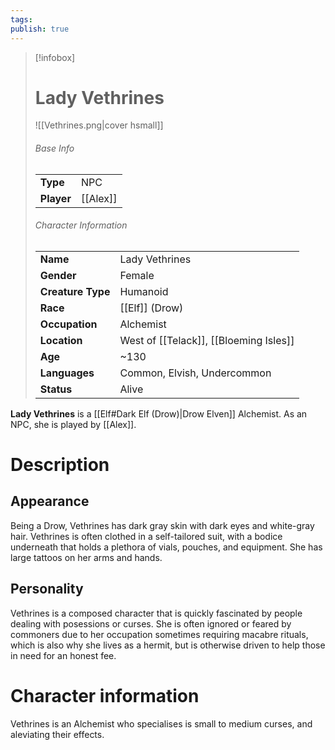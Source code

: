 ```yaml
---
tags: 
publish: true
---
```

> [!infobox]  
> # Lady Vethrines
> ![[Vethrines.png|cover hsmall]]  
> ###### Base Info
> | | |  
> |---|---|  
> | **Type** | NPC |
> | **Player** | [[Alex]] |
> ###### Character Information  
> | | |  
> |---|---|  
> | **Name** | Lady Vethrines |
> | **Gender** | Female | 
> | **Creature Type** | Humanoid |
> | **Race** | [[Elf]] (Drow) |  
> | **Occupation** | Alchemist |  
> | **Location** | West of [[Telack]], [[Bloeming Isles]] |
> | **Age** | ~130 |
> | **Languages** | Common, Elvish, Undercommon | 
> | **Status** | Alive |

**Lady Vethrines** is a [[Elf#Dark Elf (Drow)|Drow Elven]] Alchemist. As an NPC, she is played by [[Alex]].
# Description
## Appearance
Being a Drow, Vethrines has dark gray skin with dark eyes and white-gray hair. Vethrines is often clothed in a self-tailored suit, with a bodice underneath that holds a plethora of vials, pouches, and equipment. She has large tattoos on her arms and hands.
## Personality
Vethrines is a composed character that is quickly fascinated by people dealing with posessions or curses. She is often ignored or feared by commoners due to her occupation sometimes requiring macabre rituals, which is also why she lives as a hermit, but is otherwise driven to help those in need for an honest fee.
# Character information
Vethrines is an Alchemist who specialises is small to medium curses, and aleviating their effects.